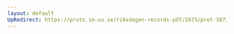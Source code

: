 ```yaml
---
layout: default
UpRedirect: https://pruto.im.uu.se/riksdagen-records-pdf/1873/prot-1873--ak--122/prot-1873--ak--122_005.pdf
---
```

